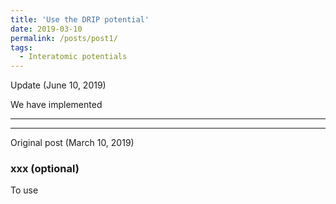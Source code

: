 ```yaml
---
title: 'Use the DRIP potential'
date: 2019-03-10
permalink: /posts/post1/
tags:
  - Interatomic potentials
---
```


Update (June 10, 2019)

We have implemented 


--------------------------------------------------------------------------------
--------------------------------------------------------------------------------

Original post (March 10, 2019)



### xxx (optional)

To use 
